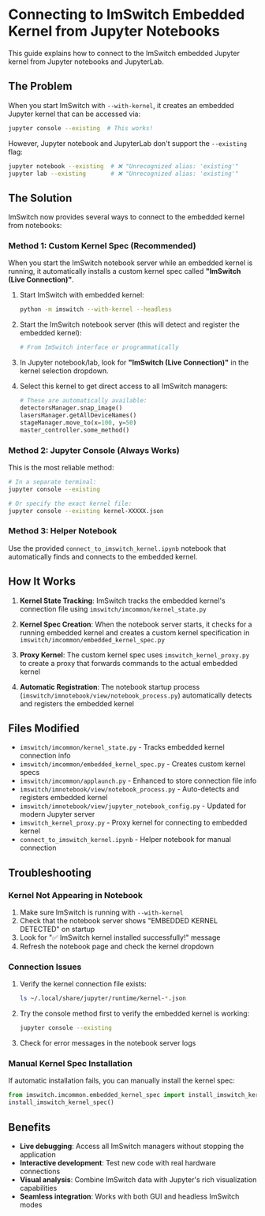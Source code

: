 # Connecting to ImSwitch Embedded Kernel from Jupyter Notebooks

This guide explains how to connect to the ImSwitch embedded Jupyter kernel from Jupyter notebooks and JupyterLab.

## The Problem

When you start ImSwitch with `--with-kernel`, it creates an embedded Jupyter kernel that can be accessed via:
```bash
jupyter console --existing  # This works!
```

However, Jupyter notebook and JupyterLab don't support the `--existing` flag:
```bash
jupyter notebook --existing  # ❌ "Unrecognized alias: 'existing'"
jupyter lab --existing       # ❌ "Unrecognized alias: 'existing'"
```

## The Solution

ImSwitch now provides several ways to connect to the embedded kernel from notebooks:

### Method 1: Custom Kernel Spec (Recommended)

When you start the ImSwitch notebook server while an embedded kernel is running, it automatically installs a custom kernel spec called **"ImSwitch (Live Connection)"**.

1. Start ImSwitch with embedded kernel:
   ```bash
   python -m imswitch --with-kernel --headless
   ```

2. Start the ImSwitch notebook server (this will detect and register the embedded kernel):
   ```bash
   # From ImSwitch interface or programmatically
   ```

3. In Jupyter notebook/lab, look for **"ImSwitch (Live Connection)"** in the kernel selection dropdown.

4. Select this kernel to get direct access to all ImSwitch managers:
   ```python
   # These are automatically available:
   detectorsManager.snap_image()
   lasersManager.getAllDeviceNames()
   stageManager.move_to(x=100, y=50)
   master_controller.some_method()
   ```

### Method 2: Jupyter Console (Always Works)

This is the most reliable method:

```bash
# In a separate terminal:
jupyter console --existing

# Or specify the exact kernel file:
jupyter console --existing kernel-XXXXX.json
```

### Method 3: Helper Notebook

Use the provided `connect_to_imswitch_kernel.ipynb` notebook that automatically finds and connects to the embedded kernel.

## How It Works

1. **Kernel State Tracking**: ImSwitch tracks the embedded kernel's connection file using `imswitch/imcommon/kernel_state.py`

2. **Kernel Spec Creation**: When the notebook server starts, it checks for a running embedded kernel and creates a custom kernel specification in `imswitch/imcommon/embedded_kernel_spec.py`

3. **Proxy Kernel**: The custom kernel spec uses `imswitch_kernel_proxy.py` to create a proxy that forwards commands to the actual embedded kernel

4. **Automatic Registration**: The notebook startup process (`imswitch/imnotebook/view/notebook_process.py`) automatically detects and registers the embedded kernel

## Files Modified

- `imswitch/imcommon/kernel_state.py` - Tracks embedded kernel connection info
- `imswitch/imcommon/embedded_kernel_spec.py` - Creates custom kernel specs  
- `imswitch/imcommon/applaunch.py` - Enhanced to store connection file info
- `imswitch/imnotebook/view/notebook_process.py` - Auto-detects and registers embedded kernel
- `imswitch/imnotebook/view/jupyter_notebook_config.py` - Updated for modern Jupyter server
- `imswitch_kernel_proxy.py` - Proxy kernel for connecting to embedded kernel
- `connect_to_imswitch_kernel.ipynb` - Helper notebook for manual connection

## Troubleshooting

### Kernel Not Appearing in Notebook

1. Make sure ImSwitch is running with `--with-kernel`
2. Check that the notebook server shows "EMBEDDED KERNEL DETECTED" on startup
3. Look for "✅ ImSwitch kernel installed successfully!" message
4. Refresh the notebook page and check the kernel dropdown

### Connection Issues

1. Verify the kernel connection file exists:
   ```bash
   ls ~/.local/share/jupyter/runtime/kernel-*.json
   ```

2. Try the console method first to verify the embedded kernel is working:
   ```bash
   jupyter console --existing
   ```

3. Check for error messages in the notebook server logs

### Manual Kernel Spec Installation

If automatic installation fails, you can manually install the kernel spec:

```python
from imswitch.imcommon.embedded_kernel_spec import install_imswitch_kernel_spec
install_imswitch_kernel_spec()
```

## Benefits

- **Live debugging**: Access all ImSwitch managers without stopping the application
- **Interactive development**: Test new code with real hardware connections
- **Visual analysis**: Combine ImSwitch data with Jupyter's rich visualization capabilities
- **Seamless integration**: Works with both GUI and headless ImSwitch modes